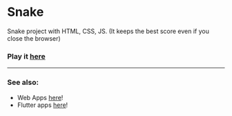 # Snake
Snake project with HTML, CSS, JS. (It keeps the best score even if you close the browser)

### Play it [here](https://pbsnake.pages.dev/)

***

### See also: 
- Web Apps [here](https://github.com/stars/PaulXV/lists/web-dev)!
- Flutter apps [here](https://github.com/stars/PaulXV/lists/flutter)!
